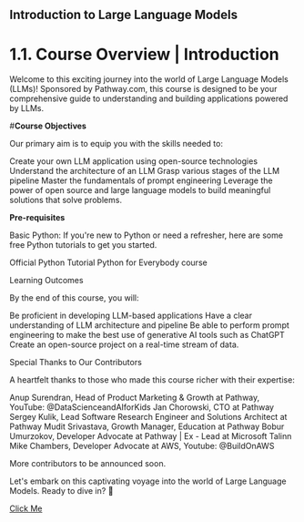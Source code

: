 ## **Introduction to Large Language Models**
# **1.1. Course Overview | Introduction**

Welcome to this exciting journey into the world of Large Language Models (LLMs)! Sponsored by Pathway.com, this course is designed to be your comprehensive guide to understanding and building applications powered by LLMs.

#**Course Objectives**

Our primary aim is to equip you with the skills needed to:

Create your own LLM application using open-source technologies
Understand the architecture of an LLM
Grasp various stages of the LLM pipeline
Master the fundamentals of prompt engineering
Leverage the power of open source and large language models to build meaningful solutions that solve problems.

**Pre-requisites**

Basic Python: If you're new to Python or need a refresher, here are some free Python tutorials to get you started.

Official Python Tutorial
Python for Everybody course 

Learning Outcomes

By the end of this course, you will:

Be proficient in developing LLM-based applications
Have a clear understanding of LLM architecture and pipeline
Be able to perform prompt engineering to make the best use of generative AI tools such as ChatGPT 
Create an open-source project on a real-time stream of data.


Special Thanks to Our Contributors

A heartfelt thanks to those who made this course richer with their expertise:

Anup Surendran, Head of Product Marketing & Growth at Pathway, YouTube: @DataScienceandAIforKids
Jan Chorowski, CTO at Pathway
Sergey Kulik, Lead Software Research Engineer and Solutions Architect at Pathway
Mudit Srivastava, Growth Manager, Education at Pathway
Bobur Umurzokov, Developer Advocate at Pathway | Ex - Lead at Microsoft Talinn
Mike Chambers, Developer Advocate at AWS, Youtube: @BuildOnAWS

More contributors to be announced soon.

Let's embark on this captivating voyage into the world of Large Language Models. Ready to dive in? 🌟

[Click Me](Module2.md)
